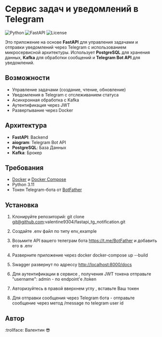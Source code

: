 # Сервис задач и уведомлений в Telegram

![Python](https://img.shields.io/badge/python-3.11-blue.svg)
![FastAPI](https://img.shields.io/badge/FastAPI-0.115-green.svg)
![License](https://img.shields.io/badge/license-MIT-lightgrey.svg)

Это приложение на основе **FastAPI** для управления задачами и отправки уведомлений через Telegram с использованием микросервисной архитектуры. Использует **PostgreSQL** для хранения данных, **Kafka** для обработки сообщений и **Telegram Bot API** для уведомлений.

## Возможности

- Управление задачами (создание, чтение, обновление)
- Уведомления в Telegram с отслеживанием статуса
- Асинхронная обработка с Kafka
- Аутентификация через JWT
- Развертывание через Docker

## Архитектура

- **FastAPI**: Backend
- **aiogram**: Telegram Bot API
- **PostgreSQL**: База Данных
- **Kafka**: Брокер

## Требования

- [Docker](https://www.docker.com/get-started) и [Docker Compose](https://docs.docker.com/compose/install/)
- Python 3.11
- Токен Telegram-бота от [BotFather](https://t.me/BotFather)

## Установка

1. Клонируйте репозиторий:
git clone git@github.com:valentine9304/fastapi_tg_notification.git
2. Создайте .env файл по типу env_example
3. Возьмите API вашего телеграм бота https://t.me/BotFather и добавить его в .env
4. Разверните приложение через docker
docker-compose up --build
5. Swagger развернут по адрессу [http://localhost:8000/docs](http://localhost:8000/docs)
6. Для аутентификации в сервисе , получения JWT токена отправьте "username": admin - по endpoint'e /token
7. Авторизуйтесь в правой вверхнем углу , вставьте Ваш токен

8. Для отправки сообщения через Telegram бота - отправьте сообщение через метод /message по telegram user id

## Автор
:trollface: Валентин :sunglasses:  
